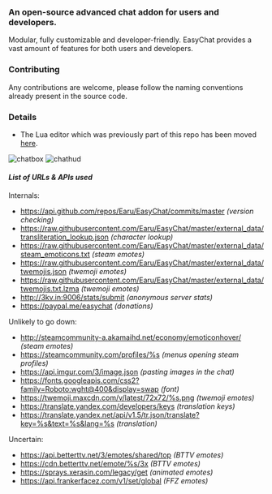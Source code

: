 ### An open-source advanced chat addon for users and developers.
Modular, fully customizable and developer-friendly. EasyChat provides a vast amount of features for both users and developers.

### Contributing
Any contributions are welcome, please follow the naming conventions already present in the source code.

### Details
- The Lua editor which was previously part of this repo has been moved [here](https://github.com/Earu/Lua-Code-Editor).

![chatbox](https://i.imgur.com/vKlszY6.png)
![chathud](https://i.imgur.com/x354846.gif)


#### __*List of URLs & APIs used*__

Internals:
- https://api.github.com/repos/Earu/EasyChat/commits/master *(version checking)*
- https://raw.githubusercontent.com/Earu/EasyChat/master/external_data/transliteration_lookup.json *(character lookup)*
- https://raw.githubusercontent.com/Earu/EasyChat/master/external_data/steam_emoticons.txt *(steam emotes)*
- https://raw.githubusercontent.com/Earu/EasyChat/master/external_data/twemojis.json *(twemoji emotes)*
- https://raw.githubusercontent.com/Earu/EasyChat/master/external_data/twemojis.txt.lzma *(twemoji emotes)*
- http://3kv.in:9006/stats/submit *(anonymous server stats)*
- https://paypal.me/easychat *(donations)*

Unlikely to go down:
- http://steamcommunity-a.akamaihd.net/economy/emoticonhover/ *(steam emotes)*
- https://steamcommunity.com/profiles/%s *(menus opening steam profiles)*
- https://api.imgur.com/3/image.json *(pasting images in the chat)*
- https://fonts.googleapis.com/css2?family=Roboto:wght@400&display=swap *(font)*
- https://twemoji.maxcdn.com/v/latest/72x72/%s.png *(twemoji emotes)*
- https://translate.yandex.com/developers/keys *(translation keys)*
- https://translate.yandex.net/api/v1.5/tr.json/translate?key=%s&text=%s&lang=%s *(translation)*

Uncertain:
- https://api.betterttv.net/3/emotes/shared/top *(BTTV emotes)*
- https://cdn.betterttv.net/emote/%s/3x *(BTTV emotes)*
- https://sprays.xerasin.com/legacy/get *(animated emotes)*
- https://api.frankerfacez.com/v1/set/global *(FFZ emotes)*
